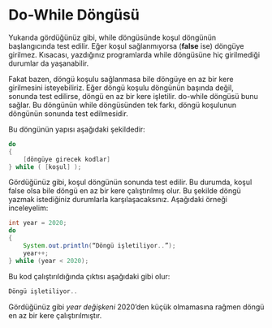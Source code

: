 # Do-While Döngüsü

Yukarıda gördüğünüz gibi, while döngüsünde koşul döngünün başlangıcında test edilir. Eğer koşul sağlanmıyorsa (**false** ise) döngüye girilmez. Kısacası, yazdığınız programlarda while döngüsüne hiç girilmediği durumlar da yaşanabilir.

Fakat bazen, döngü koşulu sağlanmasa bile döngüye en az bir kere girilmesini isteyebiliriz. Eğer döngü koşulu döngünün başında değil, sonunda test edilirse, döngü en az bir kere işletilir. do-while döngüsü bunu sağlar. Bu döngünün while döngüsünden tek farkı, döngü koşulunun döngünün sonunda test edilmesidir.

Bu döngünün yapısı aşağıdaki şekildedir:

```java
do
{
	[döngüye girecek kodlar]
} while ( [koşul] );
```

Gördüğünüz gibi, koşul döngünün sonunda test edilir. Bu durumda, koşul false olsa bile döngü en az bir kere çalıştırılmış olur. Bu şekilde döngü yazmak istediğiniz durumlarla karşılaşacaksınız. Aşağıdaki örneği inceleyelim:

```java
int year = 2020;
do
{
	System.out.println(“Döngü işletiliyor..”);
	year++;
} while (year < 2020);
```

Bu kod çalıştırıldığında çıktısı aşağıdaki gibi olur:

```java
Döngü işletiliyor..
```

Gördüğünüz gibi _year değişkeni_ 2020’den küçük olmamasına rağmen döngü en az bir kere çalıştırılmıştır.